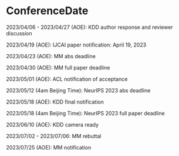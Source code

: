 # ConferenceDate

2023/04/06 - 2023/04/27 (AOE): KDD author response and reviewer discussion

2023/04/19 (AOE): IJCAI paper notification: April 19, 2023

2023/04/23 (AOE): MM abs deadline

2023/04/30 (AOE): MM full paper deadline

2023/05/01 (AOE): ACL notification of acceptance

2023/05/12 (4am Beijing Time): NeurIPS 2023 abs deadline

2023/05/18 (AOE): KDD final notification

2023/05/18 (4am Beijing Time): NeurIPS 2023 full paper deadline

2023/06/10 (AOE): KDD camera ready

2023/07/02 - 2023/07/06: MM rebuttal

2023/07/25 (AOE): MM notification

